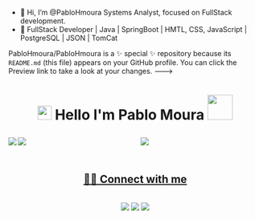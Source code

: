 - 👋 Hi, I’m @PabloHmoura Systems Analyst, focused on FullStack development.
- 👀 FullStack Developer  | Java | SpringBoot | HMTL, CSS, JavaScript | PostgreSQL | JSON | TomCat

PabloHmoura/PabloHmoura is a ✨ special ✨ repository because its `README.md` (this file) appears on your GitHub profile.
You can click the Preview link to take a look at your changes.
---><h1 align="center">
<img src="https://media.giphy.com/media/hvRJCLFzcasrR4ia7z/giphy.gif" width="28">
Hello I'm Pablo Moura  <img src="https://media.giphy.com/media/12oufCB0MyZ1Go/giphy.gif" width="50" />
</h1>

<div align="center">
  <a href="https://github.com/PabloHmoura%22%3E
  <img height="180em" src="https://github-readme-stats.vercel.app/api?username=PabloHmoura&show_icons=true&theme=dark&include_all_commits=true&count_private=true%22/%3E
  <img height="180em" src="https://github-readme-stats.vercel.app/api/top-langs/?username=PabloHmoura&layout=compact&langs_count=7&theme=dark%22/%3E
</div>
<img align="left" src="https://img.shields.io/badge/html5-%23E34F26.svg?style=for-the-badge&logo=html5&logoColor=white" />
<img align="left" src="https://img.shields.io/badge/css3-%231572B6.svg?style=for-the-badge&logo=css3&logoColor=white" /> 
<img align="left" src="https://img.shields.io/badge/javascript-%23323330.svg?style=for-the-badge&logo=javascript&logoColor=%23F7DF1E" />
<img src="https://img.shields.io/badge/java-%23ED8B00.svg?style=for-the-badge&logo=java&logoColor=white" />


## <br />🙋‍♂️ Connect with me 



<br />
    <a href="https://www.instagram.com/_pabloon_/" target="_blank"><img src="https://img.shields.io/badge/-Instagram-%23E4405F?style=for-the-badge&logo=instagram&logoColor=white" target="_blank"></a>
    <a href = "mailto:pabloh.moura@gmail.com"><img src="https://img.shields.io/badge/-Gmail-%23333?style=for-the-badge&logo=gmail&logoColor=white" target="_blank"></a>
    <a href="https://www.linkedin.com/in/pablo-moura-73982a1ab/" target="_blank"><img src="https://img.shields.io/badge/-LinkedIn-%230077B5?style=for-the-badge&logo=linkedin&logoColor=white" target="_blank"></a>
